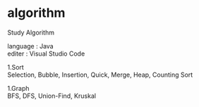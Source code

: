 # algorithm

Study Algorithm  

language : Java  
editer : Visual Studio Code  

1.Sort  
Selection, Bubble, Insertion, Quick, Merge, Heap, Counting Sort  

1.Graph  
BFS, DFS, Union-Find, Kruskal
